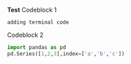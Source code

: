 **Test**
Codeblock 1
```
adding terminal code
```

Codeblock 2
```python
import pandas as pd
pd.Series([1,2,3],index=['a','b','c'])
```
